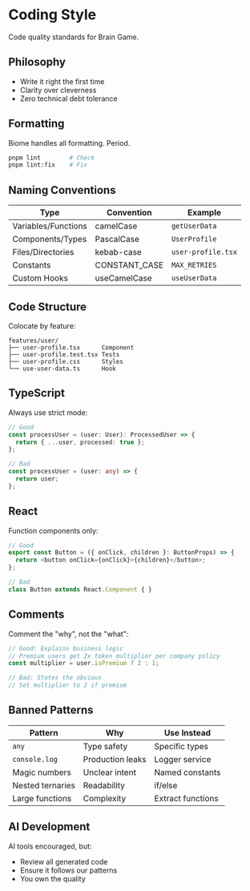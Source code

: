# Coding Style

Code quality standards for Brain Game.

## Philosophy

- Write it right the first time
- Clarity over cleverness
- Zero technical debt tolerance

## Formatting

Biome handles all formatting. Period.

```bash
pnpm lint        # Check
pnpm lint:fix    # Fix
```

## Naming Conventions

| Type | Convention | Example |
|------|------------|---------|
| Variables/Functions | camelCase | `getUserData` |
| Components/Types | PascalCase | `UserProfile` |
| Files/Directories | kebab-case | `user-profile.tsx` |
| Constants | CONSTANT_CASE | `MAX_RETRIES` |
| Custom Hooks | useCamelCase | `useUserData` |

## Code Structure

Colocate by feature:
```
features/user/
├── user-profile.tsx      Component
├── user-profile.test.tsx Tests
├── user-profile.css      Styles
└── use-user-data.ts      Hook
```

## TypeScript

Always use strict mode:
```typescript
// Good
const processUser = (user: User): ProcessedUser => {
  return { ...user, processed: true };
};

// Bad
const processUser = (user: any) => {
  return user;
};
```

## React

Function components only:
```typescript
// Good
export const Button = ({ onClick, children }: ButtonProps) => {
  return <button onClick={onClick}>{children}</button>;
};

// Bad
class Button extends React.Component { }
```

## Comments

Comment the "why", not the "what":
```typescript
// Good: Explains business logic
// Premium users get 2x token multiplier per company policy
const multiplier = user.isPremium ? 2 : 1;

// Bad: States the obvious
// Set multiplier to 2 if premium
```

## Banned Patterns

| Pattern | Why | Use Instead |
|---------|-----|-------------|
| `any` | Type safety | Specific types |
| `console.log` | Production leaks | Logger service |
| Magic numbers | Unclear intent | Named constants |
| Nested ternaries | Readability | if/else |
| Large functions | Complexity | Extract functions |

## AI Development

AI tools encouraged, but:
- Review all generated code
- Ensure it follows our patterns
- You own the quality